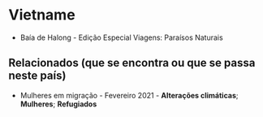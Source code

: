 # Vietname

* Baía de Halong - Edição Especial Viagens: Paraísos Naturais

## Relacionados (que se encontra ou que se passa neste país)
* Mulheres em migração - Fevereiro 2021 - **Alterações climáticas**; **Mulheres**; **Refugiados**